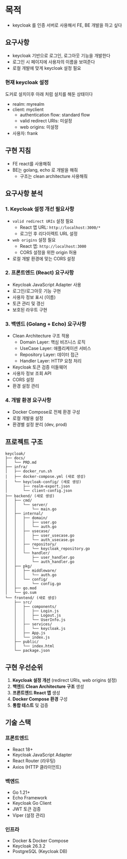 # 목적
- keycloak 를 인증 서버로 사용해서 FE, BE 개발을 하고 싶다

## 요구사항
- keycloak 기반으로 로그인, 로그아웃 기능을 개발한다
- 로그인 시 페이지에 사용자의 이름을 보여준다
- 로컬 개발에 맞게 keycloak 설정 필요

### 현재 keycloak 설정
도커로 설치이후 아래 처럼 설치를 해둔 상태이다

- realm: myrealm 
- client: myclient
  - authentication flow: standard flow
  - valid redirect URIs: 미설정
  - web origins: 미설정
- 사용자: frank

## 구현 지침
- FE react를 사용해줘
- BE는 golang, echo 로 개발을 해줘
  - 구조는 clean architecture 사용해줘

## 요구사항 분석

### 1. Keycloak 설정 개선 필요사항
- `valid redirect URIs` 설정 필요
  - React 앱 URL: `http://localhost:3000/*`
  - 로그인 후 리다이렉트 URL 설정
- `web origins` 설정 필요
  - React 앱: `http://localhost:3000`
  - CORS 설정을 위한 origin 허용
- 로컬 개발 환경에 맞는 CORS 설정

### 2. 프론트엔드 (React) 요구사항
- Keycloak JavaScript Adapter 사용
- 로그인/로그아웃 기능 구현
- 사용자 정보 표시 (이름)
- 토큰 관리 및 갱신
- 보호된 라우트 구현

### 3. 백엔드 (Golang + Echo) 요구사항
- Clean Architecture 구조 적용
  - Domain Layer: 핵심 비즈니스 로직
  - UseCase Layer: 애플리케이션 서비스
  - Repository Layer: 데이터 접근
  - Handler Layer: HTTP 요청 처리
- Keycloak 토큰 검증 미들웨어
- 사용자 정보 조회 API
- CORS 설정
- 환경 설정 관리

### 4. 개발 환경 요구사항
- Docker Compose로 전체 환경 구성
- 로컬 개발용 설정
- 환경별 설정 분리 (dev, prod)

## 프로젝트 구조

```
keycloak/
├── docs/
│   └── PRD.md
├── infra/
│   ├── docker_run.sh
│   ├── docker-compose.yml (새로 생성)
│   └── keycloak-config/ (새로 생성)
│       ├── realm-export.json
│       └── client-config.json
├── backend/ (새로 생성)
│   ├── cmd/
│   │   └── server/
│   │       └── main.go
│   ├── internal/
│   │   ├── domain/
│   │   │   ├── user.go
│   │   │   └── auth.go
│   │   ├── usecase/
│   │   │   ├── user_usecase.go
│   │   │   └── auth_usecase.go
│   │   ├── repository/
│   │   │   └── keycloak_repository.go
│   │   └── handler/
│   │       ├── user_handler.go
│   │       └── auth_handler.go
│   ├── pkg/
│   │   ├── middleware/
│   │   │   └── auth.go
│   │   └── config/
│   │       └── config.go
│   ├── go.mod
│   └── go.sum
└── frontend/ (새로 생성)
    ├── src/
    │   ├── components/
    │   │   ├── Login.js
    │   │   ├── Logout.js
    │   │   └── UserInfo.js
    │   ├── services/
    │   │   └── keycloak.js
    │   ├── App.js
    │   └── index.js
    ├── public/
    │   └── index.html
    └── package.json
```

## 구현 우선순위

1. **Keycloak 설정 개선** (redirect URIs, web origins 설정)
2. **백엔드 Clean Architecture 구조** 생성
3. **프론트엔드 React 앱** 생성
4. **Docker Compose 환경** 구성
5. **통합 테스트** 및 검증

## 기술 스택

### 프론트엔드
- React 18+
- Keycloak JavaScript Adapter
- React Router (라우팅)
- Axios (HTTP 클라이언트)

### 백엔드
- Go 1.21+
- Echo Framework
- Keycloak Go Client
- JWT 토큰 검증
- Viper (설정 관리)

### 인프라
- Docker & Docker Compose
- Keycloak 26.3.2
- PostgreSQL (Keycloak DB)